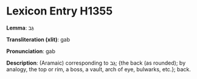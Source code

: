 # Lexicon Entry H1355

**Lemma**: גַּב

**Transliteration (xlit)**: gab

**Pronunciation**: gab

**Description**:
(Aramaic) corresponding to גַב; {the back (as rounded); by analogy, the top or rim, a boss, a vault, arch of eye, bulwarks, etc.}; back.
